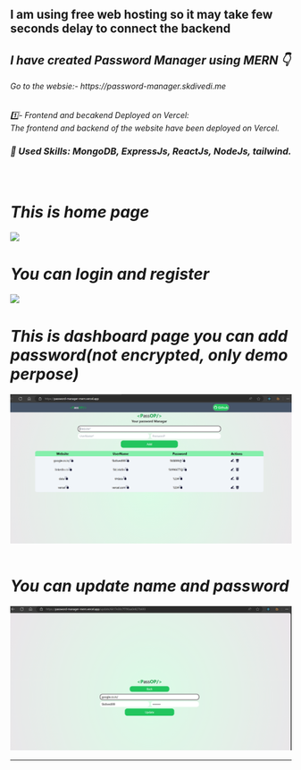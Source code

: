 <h2> I am using free web hosting so it may take few seconds delay to connect the backend</h2>
<h2> <i> I have created Password Manager using MERN 👇 <i></h2>
 Go to the websie:- https://password-manager.skdivedi.me
<br/>
<br/>
<br/>
<div>
1️⃣- Frontend and becakend Deployed on Vercel: <br/>
The frontend and backend of the website have been deployed on Vercel.
</br>
<h3> 🤖 Used Skills: MongoDB, ExpressJs, ReactJs, NodeJs, tailwind. <h3/>


</br>
 <h1>This is home page </h1>
 <img src="https://github-production-user-asset-6210df.s3.amazonaws.com/141771024/379241262-ec89122f-a787-45ba-98a1-9dbe684e7398.png?X-Amz-Algorithm=AWS4-HMAC-SHA256&X-Amz-Credential=AKIAVCODYLSA53PQK4ZA%2F20241023%2Fus-east-1%2Fs3%2Faws4_request&X-Amz-Date=20241023T112653Z&X-Amz-Expires=300&X-Amz-Signature=17f8e33d43ebcd0c028666efcf578235a4f76c374b37cbd1e945de1fc236946a&X-Amz-SignedHeaders=host"><img/>

</br>
 <h1>You can login and register </h1>
  <img src="https://github-production-user-asset-6210df.s3.amazonaws.com/141771024/379241632-9839c3d6-2d5e-43ca-818c-5a245813f809.png?X-Amz-Algorithm=AWS4-HMAC-SHA256&X-Amz-Credential=AKIAVCODYLSA53PQK4ZA%2F20241023%2Fus-east-1%2Fs3%2Faws4_request&X-Amz-Date=20241023T112733Z&X-Amz-Expires=300&X-Amz-Signature=f0d9d4e351eab518a40a7d53435dcce218592ef77b9a1e75fd229a1df27bf713&X-Amz-SignedHeaders=host"><img/>

</br>
 <h1>This is dashboard page you can add password(not encrypted, only demo perpose) </h1>
 <img src="https://github.com/SatyabratDivedi/Password-Manager-Mern/blob/main/Main%20Dashboard%20Page.png"><img/>
 <br/>
</br>
 <h1>You can update name and password </h1>
 <img src="https://github.com/SatyabratDivedi/Password-Manager-Mern/blob/main/Update%20page.png"><img/>
  <br/>
</div>
<hr/>
